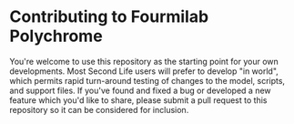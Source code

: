 # Contributing to Fourmilab Polychrome

You're welcome to use this repository as the starting point for your own
developments.  Most Second Life users will prefer to develop "in world",
which permits rapid turn-around testing of changes to the model, scripts,
and support files.  If you've found and fixed a bug or developed a new
feature which you'd like to share, please submit a pull request to this
repository so it can be considered for inclusion.
